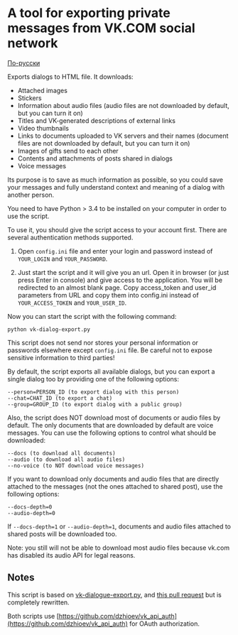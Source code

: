 # A tool for exporting private messages from VK.COM social network

[По-русски](https://github.com/zenwarr/vk-dialogue-export/blob/master/README-ru.md)

Exports dialogs to HTML file.
It downloads:
- Attached images
- Stickers
- Information about audio files (audio files are not downloaded by default, but you can turn it on)
- Titles and VK-generated descriptions of external links
- Video thumbnails
- Links to documents uploaded to VK servers and their names (document files are not downloaded by default, but you can turn it on)
- Images of gifts send to each other
- Contents and attachments of posts shared in dialogs
- Voice messages

Its purpose is to save as much information as possible, so you could save your messages and fully understand context and meaning of a dialog with another person.

You need to have Python > 3.4 to be installed on your computer in order to use the script.

To use it, you should give the script access to your account first.
There are several authentication methods supported.

1. Open `config.ini` file and enter your login and password instead of `YOUR_LOGIN` and `YOUR_PASSWORD`.

2. Just start the script and it will give you an url.
Open it in browser (or just press Enter in console) and give access to the application.
You will be redirected to an almost blank page.
Copy access_token and user_id parameters from URL and copy them into config.ini instead of `YOUR_ACCESS_TOKEN` and `YOUR_USER_ID`.

Now you can start the script with the following command:

```
python vk-dialog-export.py
```

This script does not send nor stores your personal information or passwords elsewhere except `config.ini` file.
Be careful not to expose sensitive information to third parties!

By default, the script exports all available dialogs, but you can export a single dialog too by providing one of the following options:

```
--person=PERSON_ID (to export dialog with this person)
--chat=CHAT_ID (to export a chat)
--group=GROUP_ID (to export dialog with a public group)
```

Also, the script does NOT download most of documents or audio files by default.
The only documents that are downloaded by default are voice messages.
You can use the following options to control what should be downloaded:

```
--docs (to download all documents)
--audio (to download all audio files)
--no-voice (to NOT download voice messages)
```

If you want to download only documents and audio files that are directly attached to the messages (not the ones attached to shared post), use the following options:

```
--docs-depth=0
--audio-depth=0
```

If `--docs-depth=1` or `--audio-depth=1`, documents and audio files attached to shared posts will be downloaded too.

Note: you still will not be able to download most audio files because vk.com has disabled its audio API for legal reasons.

## Notes

This script is based on [vk-dialogue-export.py](https://github.com/coldmind/vk-dialogue-export.py), and [this pull request](https://github.com/coldmind/vk-dialogue-export.py/pull/7) but is completely rewritten.

Both scripts use [https://github.com/dzhioev/vk_api_auth](https://github.com/dzhioev/vk_api_auth) for OAuth authorization.
